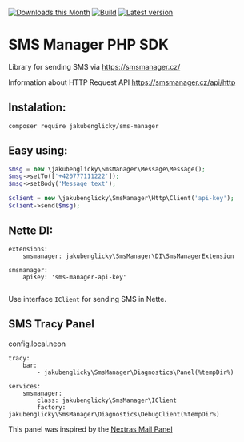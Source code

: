 [![Downloads this Month](https://img.shields.io/packagist/dm/jakubenglicky/sms-manager.svg)](https://packagist.org/packages/jakubenglicky/sms-manager)
[![Build](https://github.com/jakubenglicky/sms-manager/actions/workflows/ci.yml/badge.svg?branch=master)](https://github.com/jakubenglicky/sms-manager)
[![Latest version](https://img.shields.io/packagist/v/jakubenglicky/sms-manager.svg)](https://packagist.org/packages/jakubenglicky/sms-manager)

SMS Manager PHP SDK
===========
Library for sending SMS via https://smsmanager.cz/

Information about HTTP Request API https://smsmanager.cz/api/http

Instalation:
-----------

	composer require jakubenglicky/sms-manager


Easy using:
-----
```php
$msg = new \jakubenglicky\SmsManager\Message\Message();
$msg->setTo(['+420777111222']);
$msg->setBody('Message text');

$client = new \jakubenglicky\SmsManager\Http\Client('api-key');
$client->send($msg);
```

Nette DI:
------
```neon
extensions:
	smsmanager: jakubenglicky\SmsManager\DI\SmsManagerExtension

smsmanager:
	apiKey: 'sms-manager-api-key'
    	
```
Use interface `IClient` for sending SMS in Nette.

SMS Tracy Panel
---------------
config.local.neon
```neon
tracy:
	bar:
		- jakubenglicky\SmsManager\Diagnostics\Panel(%tempDir%)

services:
	smsmanager:
		class: jakubenglicky\SmsManager\IClient
		factory: jakubenglicky\SmsManager\Diagnostics\DebugClient(%tempDir%)
```

This panel was inspired by the [Nextras Mail Panel](https://github.com/nextras/mail-panel)
